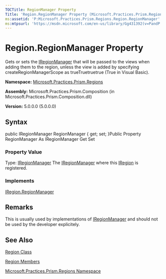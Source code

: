 ```yaml
---
TOCTitle: RegionManager Property
Title: 'Region.RegionManager Property (Microsoft.Practices.Prism.Regions)'
ms:assetid: 'P:Microsoft.Practices.Prism.Regions.Region.RegionManager'
ms:mtpsurl: 'https://msdn.microsoft.com/en-us/library/Gg431392(v=PandP.50)'
---
```



# Region.RegionManager Property

Gets or sets the [IRegionManager](https://msdn.microsoft.com/library/microsoft.practices.prism.regions.iregionmanager) that will be passed to the views when adding them to the region, unless the view is added by specifying createRegionManagerScope as trueTruetruetrue (True in Visual Basic).

**Namespace:** [Microsoft.Practices.Prism.Regions](https://msdn.microsoft.com/library/microsoft.practices.prism.regions)
**Assembly:** Microsoft.Practices.Prism.Composition (in Microsoft.Practices.Prism.Composition.dll)

**Version:** 5.0.0.0 (5.0.0.0)

## Syntax

public IRegionManager RegionManager { get; set; }Public Property RegionManager As IRegionManager Get Set
### Property Value

Type: [IRegionManager](https://msdn.microsoft.com/library/microsoft.practices.prism.regions.iregionmanager)
The [IRegionManager](https://msdn.microsoft.com/library/microsoft.practices.prism.regions.iregionmanager) where this [IRegion](https://msdn.microsoft.com/library/microsoft.practices.prism.regions.iregion) is registered.
### Implements

[IRegion.RegionManager](https://msdn.microsoft.com/library/microsoft.practices.prism.regions.iregion.regionmanager)

## Remarks

This is usually used by implementations of [IRegionManager](https://msdn.microsoft.com/library/microsoft.practices.prism.regions.iregionmanager) and should not be used by the developer explicitely.

## See Also

[Region Class](https://msdn.microsoft.com/library/microsoft.practices.prism.regions.region)

[Region Members](https://msdn.microsoft.com/allmembers.t:microsoft.practices.prism.regions.region)

[Microsoft.Practices.Prism.Regions Namespace](https://msdn.microsoft.com/library/microsoft.practices.prism.regions)
